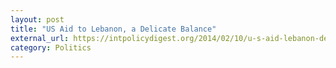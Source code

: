 ```yaml
---
layout: post
title: "US Aid to Lebanon, a Delicate Balance"
external_url: https://intpolicydigest.org/2014/02/10/u-s-aid-lebanon-delicate-balance/
category: Politics 
---
```


